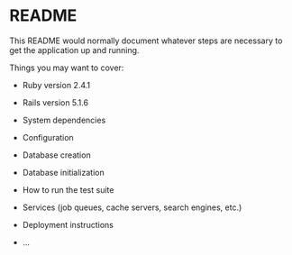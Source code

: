 # README

This README would normally document whatever steps are necessary to get the
application up and running.

Things you may want to cover:

* Ruby version
2.4.1

* Rails version 
5.1.6

* System dependencies

* Configuration

* Database creation

* Database initialization

* How to run the test suite

* Services (job queues, cache servers, search engines, etc.)

* Deployment instructions

* ...
